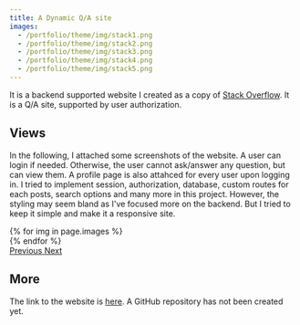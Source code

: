 ```yaml
---
title: A Dynamic Q/A site
images:
  - /portfolio/theme/img/stack1.png
  - /portfolio/theme/img/stack2.png
  - /portfolio/theme/img/stack3.png
  - /portfolio/theme/img/stack4.png
  - /portfolio/theme/img/stack5.png
---
```


It is a backend supported website I created as a copy of [Stack Overflow](https://stackoverflow.com/). It is a Q/A site, supported by user authorization.

<!--more-->

## Views

In the following, I attached some screenshots of the website. A user can login if needed. Otherwise, the user cannot ask/answer any question, but can view them. A profile page is also attahced for every user upon logging in. I tried to implement session, authorization, database, custom routes for each posts, search options and many more in this project. However, the styling may seem bland as I've focused more on the backend. But I tried to keep it simple and make it a responsive site.

<div id="carouselExampleControls" class="carousel slide mb-4" data-ride="carousel">
    <div class="carousel-inner">
        {% for img in page.images %}
            <div class="carousel-item {% if forloop.first %}active{% endif %}">
                <img src="{{ img }}" class="d-block w-100" alt="">
            </div>
        {% endfor %}
    </div>
    <a class="carousel-control-prev" href="#carouselExampleControls" role="button" data-slide="prev">
        <span class="carousel-control-prev-icon" aria-hidden="true"></span>
        <span class="sr-only">Previous</span>
    </a>
    <a class="carousel-control-next" href="#carouselExampleControls" role="button" data-slide="next">
        <span class="carousel-control-next-icon" aria-hidden="true"></span>
        <span class="sr-only">Next</span>
    </a>
</div>

## More

The link to the website is [here](http://stack-overflow-forum.herokuapp.com). A GitHub repository has not been created yet.
